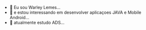 - 👋 Eu sou Warley Lemes...
- 👀 e estou interessando em desenvolver aplicaçoes JAVA e Mobile Android...
- 🌱 atualmente estudo ADS...

<!---
wbalemes/wbalemes is a ✨ special ✨ repository because its `README.md` (this file) appears on your GitHub profile.
You can click the Preview link to take a look at your changes.
--->
